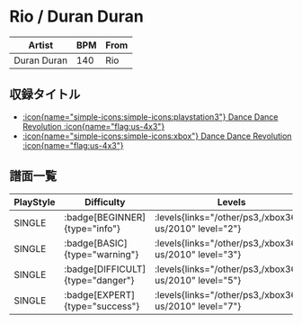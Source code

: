# Rio / Duran Duran

|Artist|BPM|From|
|------|---|----|
|Duran Duran|140|Rio|

## 収録タイトル

- [:icon{name="simple-icons:simple-icons:playstation3"} Dance Dance Revolution :icon{name="flag:us-4x3"}](/other/ps3)
- [:icon{name="simple-icons:simple-icons:xbox"} Dance Dance Revolution :icon{name="flag:us-4x3"}](/xbox360-us/2010)

## 譜面一覧

|PlayStyle|Difficulty|Levels|Notes|Movie|
|---------|----------|------|-----|-----|
|SINGLE| :badge[BEGINNER]{type="info"}| :levels{links="/other/ps3,/xbox360-us/2010" level="2"}|80/8||
|SINGLE| :badge[BASIC]{type="warning"}| :levels{links="/other/ps3,/xbox360-us/2010" level="3"}|127/10||
|SINGLE| :badge[DIFFICULT]{type="danger"}| :levels{links="/other/ps3,/xbox360-us/2010" level="5"}|207/6||
|SINGLE| :badge[EXPERT]{type="success"}| :levels{links="/other/ps3,/xbox360-us/2010" level="7"}|266/8||
